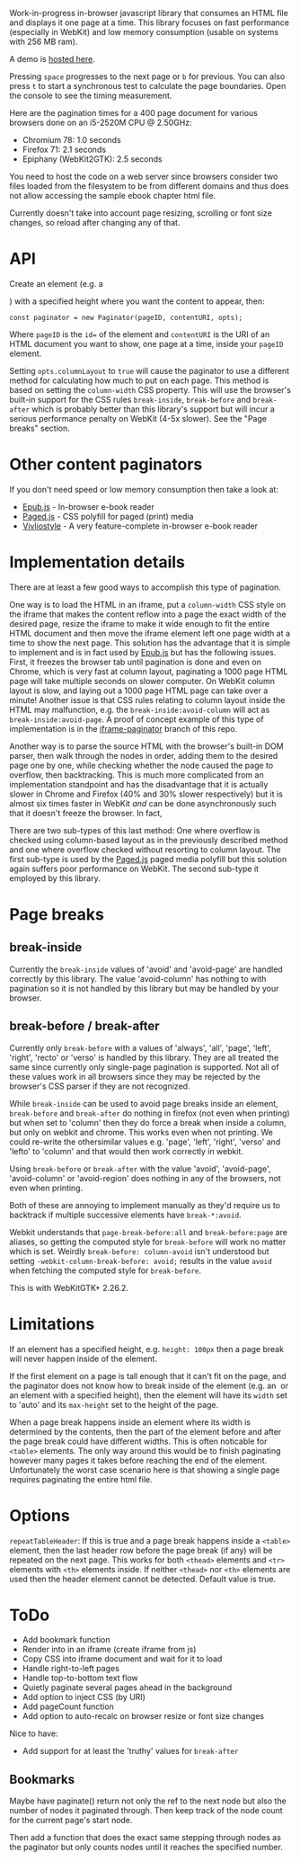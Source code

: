 
Work-in-progress in-browser javascript library that consumes an HTML file and displays it one page at a time. This library focuses on fast performance (especially in WebKit) and low memory consumption (usable on systems with 256 MB ram).

A demo is [hosted here](https://juul.io/paginator-nice/).

Pressing `space` progresses to the next page or `b` for previous. You can also press `t` to start a synchronous test to calculate the page boundaries. Open the console to see the timing measurement.

Here are the pagination times for a 400 page document for various browsers done on an i5-2520M CPU @ 2.50GHz:

* Chromium 78: 1.0 seconds
* Firefox 71: 2.1 seconds
* Epiphany (WebKit2GTK): 2.5 seconds

You need to host the code on a web server since browsers consider two files loaded from the filesystem to be from different domains and thus does not allow accessing the sample ebook chapter html file.

Currently doesn't take into account page resizing, scrolling or font size changes, so reload after changing any of that.

# API

Create an element (e.g. a <div>) with a specified height where you want the content to appear, then:

```
const paginator = new Paginator(pageID, contentURI, opts);
```

Where `pageID` is the `id=` of the element and `contentURI` is the URI of an HTML document you want to show, one page at a time, inside your `pageID` element.

Setting `opts.columnLayout` to `true` will cause the paginator to use a different method for calculating how much to put on each page. This method is based on setting the `column-width` CSS property. This will use the browser's built-in support for the CSS rules `break-inside`, `break-before` and `break-after` which is probably better than this library's support but will incur a serious performance penalty on WebKit (4-5x slower). See the "Page breaks" section.

# Other content paginators

If you don't need speed or low memory consumption then take a look at:

* [Epub.js](https://github.com/futurepress/epub.js) - In-browser e-book reader
* [Paged.js](https://gitlab.pagedmedia.org/tools/pagedjs) - CSS polyfill for paged (print) media
* [Vivliostyle](https://github.com/vivliostyle/vivliostyle) - A very feature-complete in-browser e-book reader

# Implementation details

There are at least a few good ways to accomplish this type of pagination.

One way is to load the HTML in an iframe, put a `column-width` CSS style on the iframe that makes the content reflow into a page the exact width of the desired page, resize the iframe to make it wide enough to fit the entire HTML document and then move the iframe element left one page width at a time to show the next page. This solution has the advantage that it is simple to implement and is in fact used by [Epub.js](https://github.com/futurepress/epub.js) but has the following issues. First, it freezes the browser tab until pagination is done and even on Chrome, which is very fast at column layout, paginating a 1000 page HTML page will take multiple seconds on slower computer. On WebKit column layout is slow, and laying out a 1000 page HTML page can take over a minute! Another issue is that CSS rules relating to column layout inside the HTML may malfunction, e.g. the `break-inside:avoid-column` will act as `break-inside:avoid-page`. A proof of concept example of this type of implementation is in the [iframe-paginator](https://github.com/Juul/iframe-paginator/tree/iframe-paginator) branch of this repo.

Another way is to parse the source HTML with the browser's built-in DOM parser, then walk through the nodes in order, adding them to the desired page one by one, while checking whether the node caused the page to overflow, then backtracking. This is much more complicated from an implementation standpoint and has the disadvantage that it is actually slower in Chrome and Firefox (40% and 30% slower respectively) but it is almost six times faster in WebKit _and_ can be done asynchronously such that it doesn't freeze the browser. In fact,

There are two sub-types of this last method: One where overflow is checked using column-based layout as in the previously described method and one where overflow checked without resorting to column layout. The first sub-type is used by the [Paged.js](https://gitlab.pagedmedia.org/tools/pagedjs) paged media polyfill but this solution again suffers poor performance on WebKit. The second sub-type it employed by this library.

# Page breaks

## break-inside

Currently the `break-inside` values of 'avoid' and 'avoid-page' are handled correctly by this library. The value 'avoid-column' has nothing to with pagination so it is not handled by this library but may be handled by your browser.

## break-before / break-after

Currently only `break-before` with a values of 'always', 'all', 'page', 'left', 'right', 'recto' or 'verso' is handled by this library. They are all treated the same since currently only single-page pagination is supported. Not all of these values work in all browsers since they may be rejected by the browser's CSS parser if they are not recognized.

While `break-inside` can be used to avoid page breaks inside an element, `break-before` and `break-after` do nothing in firefox (not even when printing) but when set to 'column' then they do force a break when inside a column, but only on webkit and chrome. This works even when not printing. We could re-write the othersimilar values e.g. 'page', 'left', 'right', 'verso' and 'lefto' to 'column' and that would then work correctly in webkit.

Using `break-before` or `break-after` with the value 'avoid', 'avoid-page', 'avoid-column' or 'avoid-region' does nothing in any of the browsers, not even when printing.

Both of these are annoying to implement manually as they'd require us to backtrack if multiple successive elements have `break-*:avoid`.

Webkit understands that `page-break-before:all` and `break-before:page` are aliases, so getting the computed style for `break-before` will work no matter which is set. Weirdly `break-before: column-avoid` isn't understood but setting `-webkit-column-break-before: avoid;` results in the value `avoid` when fetching the computed style for `break-before`.

This is with WebKitGTK+ 2.26.2.

# Limitations

If an element has a specified height, e.g. `height: 100px` then a page break will never happen inside of the element.

If the first element on a page is tall enough that it can't fit on the page, and the paginator does not know how to break inside of the element (e.g. an <img> or an element with a specified height), then the element will have its `width` set to 'auto' and its `max-height` set to the height of the page.

When a page break happens inside an element where its width is determined by the contents, then the part of the element before and after the page break could have different widths. This is often noticable for `<table>` elements. The only way around this would be to finish paginating however many pages it takes before reaching the end of the element. Unfortunately the worst case scenario here is that showing a single page requires paginating the entire html file.

# Options

`repeatTableHeader`: If this is true and a page break happens inside a `<table>` element, then the last header row before the page break (if any) will be repeated on the next page. This works for both `<thead>` elements and `<tr>` elements with `<th>` elements inside. If neither `<thead>` nor `<th>` elements are used then the header element cannot be detected. Default value is true.

# ToDo

* Add bookmark function
* Render into <body> in an iframe (create iframe from js)
* Copy CSS into iframe document and wait for it to load
* Handle right-to-left pages
* Handle top-to-bottom text flow
* Quietly paginate several pages ahead in the background
* Add option to inject CSS (by URI)
* Add pageCount function
* Add option to auto-recalc on browser resize or font size changes

Nice to have:

* Add support for at least the 'truthy' values for `break-after`

## Bookmarks

Maybe have paginate() return not only the ref to the next node but also the number of nodes it paginated through. Then keep track of the node count for the current page's start node.

Then add a function that does the exact same stepping through nodes as the paginator but only counts nodes until it reaches the specified number.